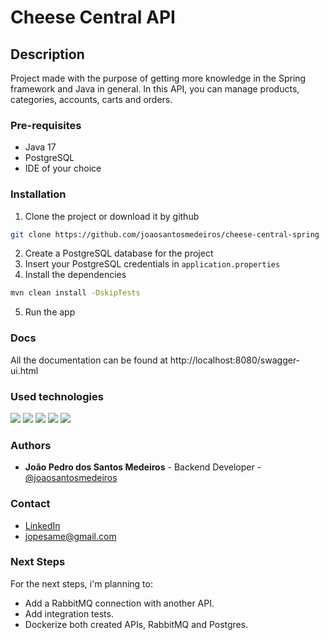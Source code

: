 # Cheese Central API
## Description

Project made with the purpose of getting more knowledge in the Spring framework and Java in general. In this API, you can manage products, categories, accounts, carts and orders.

### Pre-requisites
* Java 17
* PostgreSQL
* IDE of your choice

### Installation
1. Clone the project or download it by github
```bash
git clone https://github.com/joaosantosmedeiros/cheese-central-spring
```

2. Create a PostgreSQL database for the project
3. Insert your PostgreSQL credentials in `application.properties`
4. Install the dependencies
```bash
mvn clean install -DskipTests
```
5. Run the app

### Docs
All the documentation can be found at http://localhost:8080/swagger-ui.html

### Used technologies
<img src="https://img.shields.io/badge/PostgreSQL-316192?style=for-the-badge&logo=postgresql&logoColor=white" />
<img src="https://img.shields.io/badge/Postman-FF6C37?style=for-the-badge&logo=Postman&logoColor=white" />
<img src="https://img.shields.io/badge/Spring-6DB33F?style=for-the-badge&logo=spring&logoColor=white">
<img src="https://img.shields.io/badge/Swagger-85EA2D?style=for-the-badge&logo=Swagger&logoColor=white">
<img src="https://img.shields.io/badge/JWT-000000?style=for-the-badge&logo=JSON%20web%20tokens&logoColor=white">

### Authors
* **João Pedro dos Santos Medeiros** - Backend Developer - [@joaosantosmedeiros](https://github.com/joaosantosmedeiros)

### Contact
* [LinkedIn](https://www.linkedin.com/in/joao-pedro-dos-santos-medeiros)
* <jopesame@gmail.com>

### Next Steps
For the next steps, i'm planning to:
* Add a RabbitMQ connection with another API.
* Add integration tests.
* Dockerize both created APIs, RabbitMQ and Postgres.